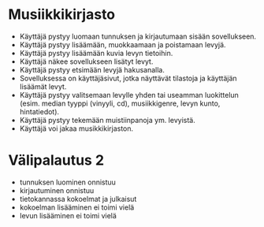 # Musiikkikirjasto

- Käyttäjä pystyy luomaan tunnuksen ja kirjautumaan sisään sovellukseen.
- Käyttäjä pystyy lisäämään, muokkaamaan ja poistamaan levyjä.
- Käyttäjä pystyy lisäämään kuvia levyn tietoihin.
- Käyttäjä näkee sovellukseen lisätyt levyt.
- Käyttäjä pystyy etsimään levyjä hakusanalla.
- Sovelluksessa on käyttäjäsivut, jotka näyttävät tilastoja ja käyttäjän lisäämät levyt.
- Käyttäjä pystyy valitsemaan levylle yhden tai useamman luokittelun (esim. median tyyppi (vinyyli, cd), musiikkigenre, levyn kunto, hintatiedot).
- Käyttäjä pystyy tekemään muistiinpanoja ym. levyistä.
- Käyttäjä voi jakaa musikkikirjaston. 

# Välipalautus 2 
- tunnuksen luominen onnistuu
- kirjautuminen onnistuu
- tietokannassa kokoelmat ja julkaisut
- kokoelman lisääminen ei toimi vielä
- levun lisääminen ei toimi vielä

